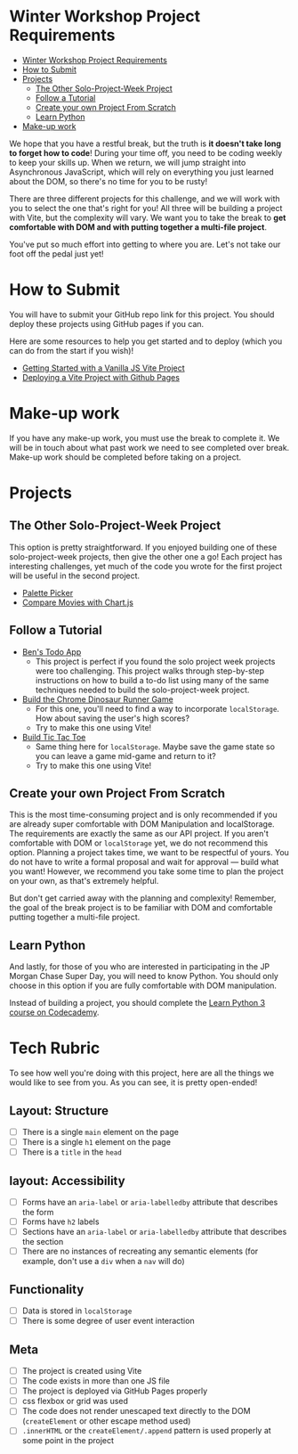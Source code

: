 # Winter Workshop Project Requirements

- [Winter Workshop Project Requirements](#winter-workshop-project-requirements)
- [How to Submit](#how-to-submit)
- [Projects](#projects)
  - [The Other Solo-Project-Week Project](#the-other-solo-project-week-project)
  - [Follow a Tutorial](#follow-a-tutorial)
  - [Create your own Project From Scratch](#create-your-own-project-from-scratch)
  - [Learn Python](#learn-python)
- [Make-up work](#make-up-work)

We hope that you have a restful break, but the truth is **it doesn't take long to forget how to code**! During your time off, you need to be coding weekly to keep your skills up. When we return, we will jump straight into Asynchronous JavaScript, which will rely on everything you just learned about the DOM, so there's no time for you to be rusty!

There are three different projects for this challenge, and we will work with you to select the one that's right for you! All three will be building a project with Vite, but the complexity will vary. We want you to take the break to **get comfortable with DOM and with putting together a multi-file project**. 

You've put so much effort into getting to where you are. Let's not take our foot off the pedal just yet!

# How to Submit
You will have to submit your GitHub repo link for this project. You should deploy these projects using GitHub pages if you can.

Here are some resources to help you get started and to deploy (which you can do from the start if you wish)!
* [Getting Started with a Vanilla JS Vite Project](https://github.com/The-Marcy-Lab-School/2-3-0-resource_getting-started-vite-vanilla-js/tree/main)
* [Deploying a Vite Project with Github Pages](https://github.com/The-Marcy-Lab-School/2-3-3-resource_deploying-with-github-pages)

# Make-up work
If you have any make-up work, you must use the break to complete it. We will be in touch about what past work we need to see completed over break. Make-up work should be completed before taking on a project.

# Projects

## The Other Solo-Project-Week Project

This option is pretty straightforward. If you enjoyed building one of these solo-project-week projects, then give the other one a go! Each project has interesting challenges, yet much of the code you wrote for the first project will be useful in the second project. 

- [Palette Picker](https://github.com/The-Marcy-Lab-School/2-3-0-solo-project_palette-picker)
- [Compare Movies with Chart.js](https://github.com/The-Marcy-Lab-School/2-3-0-solo-project_compare-movies)

## Follow a Tutorial

- [Ben's Todo App](https://github.com/benspector-mls/f23-2-3-0-todo-app-example)
  - This project is perfect if you found the solo project week projects were too challenging. This project walks through step-by-step instructions on how to build a to-do list using many of the same techniques needed to build the solo-project-week project.
- [Build the Chrome Dinosaur Runner Game](https://www.youtube.com/watch?v=lgck-txzp9o&t=1295s&ab_channel=KennyYipCoding)
  - For this one, you'll need to find a way to incorporate `localStorage`. How about saving the user's high scores?
  - Try to make this one using Vite!
- [Build Tic Tac Toe](https://www.youtube.com/watch?v=sNn_Gxph3TY&ab_channel=CodinginPublic)
  - Same thing here for `localStorage`. Maybe save the game state so you can leave a game mid-game and return to it?
  - Try to make this one using Vite!

## Create your own Project From Scratch

This is the most time-consuming project and is only recommended if you are already super comfortable with DOM Manipulation and localStorage. The requirements are exactly the same as our API project. If you aren't comfortable with DOM or `localStorage` yet, we do not recommend this option. Planning a project takes time, we want to be respectful of yours. You do not have to write a formal proposal and wait for approval — build what you want! However, we recommend you take some time to plan the project on your own, as that's extremely helpful.

But don't get carried away with the planning and complexity! Remember, the goal of the break project is to be familiar with DOM and comfortable putting together a multi-file project.

## Learn Python

And lastly, for those of you who are interested in participating in the JP Morgan Chase Super Day, you will need to know Python. You should only choose in this option if you are fully comfortable with DOM manipulation. 

Instead of building a project, you should complete the [Learn Python 3 course on Codecademy](https://www.codecademy.com/learn/learn-python-3).

# Tech Rubric
To see how well you're doing with this project, here are all the things we would like to see from you. As you can see, it is pretty open-ended!

## Layout: Structure
- [ ] There is a single `main` element on the page
- [ ] There is a single `h1` element on the page
- [ ] There is a `title` in the `head`

## layout: Accessibility
- [ ] Forms have an `aria-label` or `aria-labelledby` attribute that describes the form
- [ ] Forms have `h2` labels
- [ ] Sections have an `aria-label` or `aria-labelledby` attribute that describes the section
- [ ] There are no instances of recreating any semantic elements (for example, don't use a `div` when a `nav` will do)

## Functionality
- [ ] Data is stored in `localStorage`
- [ ] There is some degree of user event interaction

## Meta
- [ ] The project is created using Vite
- [ ] The code exists in more than one JS file
- [ ] The project is deployed via GitHub Pages properly
- [ ] css flexbox or grid was used
- [ ] The code does not render unescaped text directly to the DOM (`createElement` or other escape method used)
- [ ] `.innerHTML` or the `createElement/.append` pattern is used properly at some point in the project
